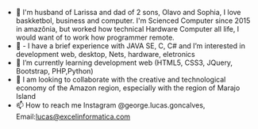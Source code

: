 - 👋 I'm husband of Larissa and dad of 2 sons, Olavo and Sophia, I love baskketbol, business and computer. I'm Scienced Computer since 2015 in amazônia, but worked how technical Hardware Computer all life, I would want of to work how programmer remote.
- 👀 - I have a brief experience with JAVA SE, C, C# and I’m interested in development web, desktop, Nets, hardware, eletronics
- 🌱 I’m currently learning development web (HTML5, CSS3, JQuery, Bootstrap, PHP,Python)
- 💞️ I am looking to collaborate with the creative and technological economy of the Amazon region, especially with the region of Marajo Island
- 📫 How to reach me Instagram @george.lucas.goncalves, Email:lucas@excelinformatica.com


<!---
supportware/supportware is a ✨ special ✨ repository because its `README.md` (this file) appears on your GitHub profile.
You can click the Preview link to take a look at your changes.
--->
